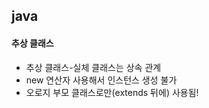 ## java
#### 추상 클래스
- 추상 클래스-실체 클래스는 상속 관계
- new 연산자 사용해서 인스턴스 생성 불가
- 오로지 부모 클래스로만(extends 뒤에) 사용됨!
